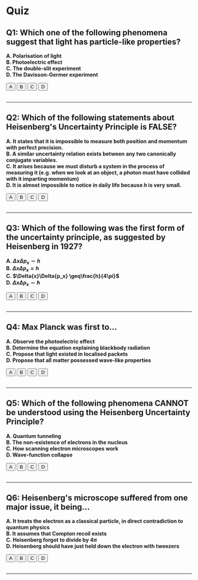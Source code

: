 # Quiz
<script>
		function mark(element, num, correct) {
			if (correct) {
				element.style.color = 'green';
				document.getElementById('explanation'+num).style.display = 'block';
				document.getElementById('incorrect'+num).style.display = 'none';
			} else {
				element.style.color = 'red';
				document.getElementById('explanation'+num).style.display = 'none';
				document.getElementById('incorrect'+num).style.display = 'block';
			}
		}
	</script>
	


## Q1: Which one of the following phenomena suggest that light has particle-like properties?

**A. Polarisation of light** <br>
**B. Photoelectric effect** <br>
**C. The double-slit experiment** <br>
**D. The Davisson-Germer experiment**<br>

<button class='md-button' onClick="mark(this, 1, false)">A</button> 
<button class='md-button' onClick="mark(this, 1, true)">B</button> 
<button class='md-button' onClick="mark(this, 1, false)">C</button>
<button class='md-button' onClick="mark(this, 1, false)">D</button> 
<br><br>

<section id='incorrect1' style="display:none;" markdown="block"> 
!!! failure "Incorrect!"
	Try again?
	
	![image](img/sad.jpg){ style=width:200px  }
</section>
<section id='explanation1' style="display:none;" markdown="block"> 
!!! success "Correct!"
	**Polarisation of light** and the **double-slit experiment** both showcase the *wave-like properties* of light. The **Davission-Germer experiment** shows the *particulate nature of electrons* rather than light. Hence, only the **photoelectric effect** showed that light was emitted in discrete packets.
	
	![image](img/happy.jpg){ style=width:200px }
</section>
<hr>



## Q2: Which of the following statements about Heisenberg's Uncertainty Principle is FALSE?

 **A. It states that it is impossible to measure both position and momentum with perfect precision.** <br>
 **B. A similar uncertainty relation exists between any two canonically conjugate variables.**<br>
 **C. It arises because we must disturb a system in the process of measuring it (e.g. when we look at an object, a photon must have collided with it imparting momentum)**<br>
 **D. It is almost impossible to notice in daily life because $h$ is very small.**<br>
 
<button class='md-button' onClick="mark(this, 2, false)">A</button> 
<button class='md-button' onClick="mark(this, 2, false)">B</button> 
<button class='md-button' onClick="mark(this, 2, true)">C</button> 
<button class='md-button' onClick="mark(this, 2, false)">D</button> 
<br><br>

<section id='incorrect2' style="display:none;" markdown="block"> 
!!! failure "Incorrect!"
	Try again?
	
	![image](img/sad.jpg){ style=width:200px  }
</section>
<section id='explanation2' style="display:none;" markdown="block"> 
!!! success "Correct!"
	Heisenberg's uncertainty principle is an inherent property of all quantum systems. In certain interpretations, it is explained by the indeterminate nature of particles. The disturbance of a system in the process of conducting measurements is a separate phenomenon known as the **observer effect**. But even if we could perfectly measure a quantity without changing the system, the uncertainty principle would still hold!
	
	![image](img/happy.jpg){ style=width:200px }
</section>
<hr>

## Q3: Which of the following was the first form of the uncertainty principle, as suggested by Heisenberg in 1927?

 **A. $\Delta{x}\Delta{p_x} \sim h$** <br>
 **B. $\Delta{x}\Delta{p_x} = h$**<br>
 **C. $\Delta{x}\Delta{p_x} \geq\frac{h}{4\pi}$**<br>
 **D. $\Delta{x}\Delta{p_x} \sim \hbar$**<br>
 
<button class='md-button' onClick="mark(this, 3, true)">A</button> 
<button class='md-button' onClick="mark(this, 3, false)">B</button> 
<button class='md-button' onClick="mark(this, 3, false)">C</button> 
<button class='md-button' onClick="mark(this, 3, false)">D</button> 
<br><br>

<section id='incorrect3' style="display:none;" markdown="block"> 
!!! failure "Incorrect!"
	Try again?
	
	![image](img/sad.jpg){ style=width:200px  }
</section>
<section id='explanation3' style="display:none;" markdown="block"> 
!!! success "Correct!"
	The more popular form $\Delta{x}\Delta{p_x} \geq\frac{h}{4\pi}$ would only be proposed by Earle Hesse Kennard later that year.
	
	![image](img/happy.jpg){ style=width:200px }
</section>
<hr>


## Q4: Max Planck was first to...

 **A. Observe the photoelectric effect** <br>
 **B. Determine the equation explaining blackbody radiation** <br>
 **C. Propose that light existed in localised packets** <br>
 **D. Propose that all matter possessed wave-like properties** <br>
 
<button class='md-button' onClick="mark(this, 4, false)">A</button> 
<button class='md-button' onClick="mark(this, 4, true)">B</button> 
<button class='md-button' onClick="mark(this, 4, false)">C</button> 
<button class='md-button' onClick="mark(this, 4, false)">D</button> 
<br><br>

<section id='incorrect3' style="display:none;" markdown="block"> 
!!! failure "Incorrect!"
	Try again?
	
	![image](img/sad.jpg){ style=width:200px  }
</section>
<section id='explanation3' style="display:none;" markdown="block"> 
!!! success "Correct!"
	These milestones were done by Hertz, **Planck**, Einstein and De Broglie respectively.
	
	![image](img/happy.jpg){ style=width:200px }
</section>
<hr>

## Q5: Which of the following phenomena CANNOT be understood using the Heisenberg Uncertainty Principle?

 **A. Quantum tunneling** <br>
 **B. The non-existence of electrons in the nucleus** <br>
 **C. How scanning electron microscopes work** <br>
 **D. Wave-function collapse** <br>
 
<button class='md-button' onClick="mark(this, 5, false)">A</button> 
<button class='md-button' onClick="mark(this, 5, false)">B</button> 
<button class='md-button' onClick="mark(this, 5, false)">C</button> 
<button class='md-button' onClick="mark(this, 5, true)">D</button> 
<br><br>

<section id='incorrect3' style="display:none;" markdown="block"> 
!!! failure "Incorrect!"
	Try again?
	
	![image](img/sad.jpg){ style=width:200px  }
</section>
<section id='explanation3' style="display:none;" markdown="block"> 
!!! success "Correct!"
	Wave-function collapse is still not well-understood, and is explained differently across different interpretations of quantum mechanics. But Heisenberg's Uncertainty Principle and its mathematical basis stands true across all interpretations.
	
	![image](img/happy.jpg){ style=width:200px }
</section>
<hr>

## Q6: Heisenberg's microscope suffered from one major issue, it being...

 **A. It treats the electron as a classical particle, in direct contradiction to quantum physics** <br>
 **B. It assumes that Compton recoil exists** <br>
 **C. Heisenberg forgot to divide by $4\pi$** <br>
 **D. Heisenberg should have just held down the electron with tweezers** <br>
 
<button class='md-button' onClick="mark(this, 6, true)">A</button> 
<button class='md-button' onClick="mark(this, 6, false)">B</button> 
<button class='md-button' onClick="mark(this, 6, false)">C</button> 
<button class='md-button' onClick="mark(this, 6, false)">D</button> 
<br><br>

<section id='incorrect3' style="display:none;" markdown="block"> 
!!! failure "Incorrect!"
	Try again?
	
	![image](img/sad.jpg){ style=width:200px  }
</section>
<section id='explanation3' style="display:none;" markdown="block"> 
!!! success "Correct!"
	The proof of this result is left to the reader as an exercise.
	
	![image](img/happy.jpg){ style=width:200px }
</section>
<hr>